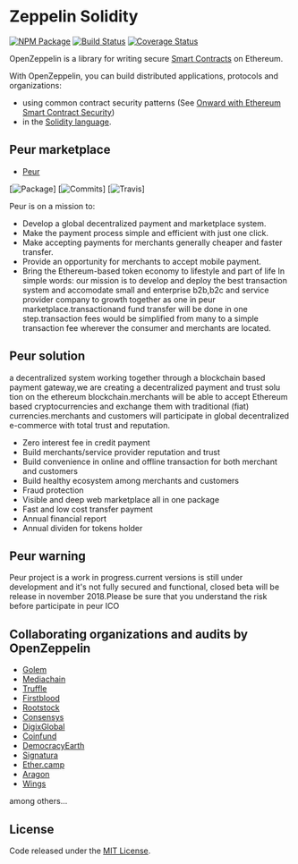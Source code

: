 # Zeppelin Solidity
[![NPM Package](https://img.shields.io/npm/v/zeppelin-solidity.svg?style=flat-square)](https://www.npmjs.org/package/zeppelin-solidity)
[![Build Status](https://img.shields.io/travis/OpenZeppelin/zeppelin-solidity.svg?branch=master&style=flat-square)](https://travis-ci.org/OpenZeppelin/zeppelin-solidity)
[![Coverage Status](https://img.shields.io/coveralls/github/OpenZeppelin/zeppelin-solidity/master.svg?style=flat-square)](https://coveralls.io/github/OpenZeppelin/zeppelin-solidity?branch=master)

OpenZeppelin is a library for writing secure [Smart Contracts](https://en.wikipedia.org/wiki/Smart_contract) on Ethereum.

With OpenZeppelin, you can build distributed applications, protocols and organizations:
- using common contract security patterns (See [Onward with Ethereum Smart Contract Security](https://medium.com/bitcorps-blog/onward-with-ethereum-smart-contract-security-97a827e47702#.y3kvdetbz))
- in the [Solidity language](http://solidity.readthedocs.io/en/develop/).

## Peur marketplace
- [Peur](https://www.)

[![Package](https://img.shields.io/github/package-json/v/badges/shields.svg)]
[![Commits](https://img.shields.io/github/commits-since/SubtitleEdit/subtitleedit/3.4.7.svg)]
[![Travis](https://img.shields.io/travis/USER/REPO/BRANCH.svg)]

Peur is on a mission to:
- Develop a global decentralized payment and marketplace system.
- Make the payment process simple and efficient with just one click.
- Make accepting payments for merchants generally cheaper and faster transfer.
- Provide an opportunity for merchants to accept mobile payment.
- Bring the Ethereum-based token economy to lifestyle and part of life
In simple words: our mission is to develop and deploy the best transaction system
and accomodate small and enterprise b2b,b2c and service provider company to
growth together as one in peur marketplace.transactionand fund transfer will be done
in one step.transaction fees would be simplified from many to a simple transaction fee
wherever the consumer and merchants are located.

## Peur solution

a decentralized system working together through a blockchain
based payment gateway,we are creating a decentralized payment and trust solu
tion on the ethereum blockchain.merchants will be able to accept Ethereum based
cryptocurrencies and exchange them with traditional (fiat) currencies.merchants
and customers will participate in global decentralized e-commerce with total trust
and reputation.
- Zero interest fee in credit payment
- Build merchants/service provider reputation and trust
- Build convenience in online and offline transaction for both merchant and customers
- Build healthy ecosystem among merchants and customers
- Fraud protection
- Visible and deep web marketplace all in one package
- Fast and low cost transfer payment
- Annual financial report
- Annual dividen for tokens holder

## Peur warning

Peur project is a work in progress.current versions is still under development and it's not fully secured and functional, closed beta will be release in november 2018.Please be sure that you understand the risk before participate in peur ICO


## Collaborating organizations and audits by OpenZeppelin
- [Golem](https://golem.network/)
- [Mediachain](http://www.mediachain.io/)
- [Truffle](http://truffleframework.com/)
- [Firstblood](http://firstblood.io/)
- [Rootstock](http://www.rsk.co/)
- [Consensys](https://consensys.net/)
- [DigixGlobal](https://www.dgx.io/)
- [Coinfund](https://coinfund.io/)
- [DemocracyEarth](http://democracy.earth/)
- [Signatura](https://signatura.co/)
- [Ether.camp](http://www.ether.camp/)
- [Aragon](https://aragon.one/)
- [Wings](https://wings.ai/)

among others...


## License
Code released under the [MIT License](https://github.com/OpenZeppelin/zeppelin-solidity/blob/master/LICENSE).
